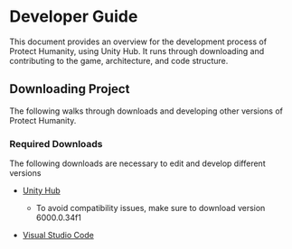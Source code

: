 # Developer Guide
This document provides an overview for the development process of Protect Humanity, using Unity Hub. It runs through downloading and contributing to the game, architecture, and code structure.

## Downloading Project
The following walks through downloads and developing other versions of Protect Humanity.

### Required Downloads
The following downloads are necessary to edit and develop different versions

* [Unity Hub](https://unity.com/download)
  * To avoid compatibility issues, make sure to download version 6000.0.34f1

* [Visual Studio Code](https://code.visualstudio.com/download)
